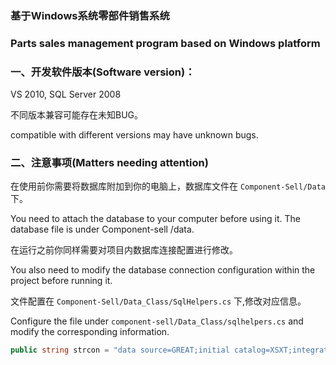 ### 基于Windows系统零部件销售系统
### Parts sales management program based on Windows platform

### 一、开发软件版本(Software version)：
VS 2010, SQL Server 2008

不同版本兼容可能存在未知BUG。

compatible with different versions may have unknown bugs.

### 二、注意事项(Matters needing attention)

在使用前你需要将数据库附加到你的电脑上，数据库文件在 `` Component-Sell/Data `` 下。

You need to attach the database to your computer before using it. The database file is under Component-sell /data.

在运行之前你同样需要对项目内数据库连接配置进行修改。

You also need to modify the database connection configuration within the project before running it.

文件配置在 `` Component-Sell/Data_Class/SqlHelpers.cs `` 下,修改对应信息。

Configure the file under `` component-sell/Data_Class/sqlhelpers.cs `` and modify the corresponding information.

``` c#
public string strcon = "data source=GREAT;initial catalog=XSXT;integrated security=true";
```
